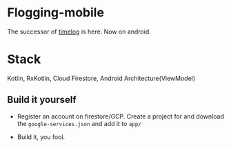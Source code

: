 # Flogging-mobile

The successor of [timelog](github.com/lilja/timelog) is here. Now on android.


# Stack
Kotlin, RxKotlin, Cloud Firestore, Android Architecture(ViewModel)

## Build it yourself

* Register an account on firestore/GCP. Create a project for and download the `google-services.json` and add it to `app/`

* Build it, you fool.

